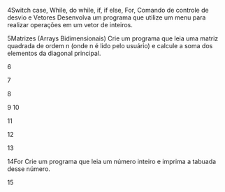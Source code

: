 



4Switch case, While, do while, if, if else, For, Comando de controle de desvio e
Vetores Desenvolva um programa que utilize um menu para realizar operações em um
vetor de inteiros. 

5Matrizes (Arrays Bidimensionais) Crie um programa que leia uma matriz quadrada de
ordem n (onde n é lido pelo usuário) e calcule a soma dos elementos da diagonal
principal.

6

7

8

9 
10

11

12 

13

14For Crie um programa que leia um número inteiro e imprima a tabuada desse número.

15
